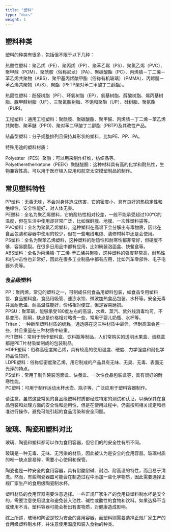 ```yaml
---
title: "塑料"
type: "docs"
weight: 1
---
```


## 塑料种类

塑料的种类有很多，包括但不限于以下几种：

热塑性塑料：聚乙烯（PE）、聚丙烯（PP）、聚苯乙烯（PS）、聚氯乙烯（PVC）、聚甲醛（POM）、聚酰胺（俗称尼龙）（PA）、聚碳酸酯（PC）、丙烯腈－丁二烯－苯乙烯共聚物（ABS）、聚甲基丙烯酸甲酯（俗称有机玻璃）（PMMA）、丙烯腈－苯乙烯共聚物（A/S）、聚酯（PETP聚对苯二甲酸丁二醇酯）。

热固性塑料：酚醛树脂（PF）、环氧树脂（EP）、氨基树脂、醇酸树脂、烯丙基树脂、脲甲醛树脂（UF）、三聚氰胺树脂、不饱和聚酯（UP）、硅树脂、聚氨酯（PUR)。

工程塑料：通用工程塑料：聚酰胺、聚碳酸酯、聚甲醛、丙烯腈－丁二烯－苯乙烯共聚物、聚苯醚（PPO)、聚对苯二甲酸丁二醇酯（PBTP)及其改性产品。

结晶型塑料：分子规整排列且保持其形状的塑料，比如PE、PP、PA。

特殊用途的塑料材质：

Polyester（PES）聚酯：可以用来制作纤维，纺织品等。  
Polyetheretherketone（PEEK）聚醚醚酮：这种材料具有高的化学和耐热性，生物兼容性高，可以用于医疗植入应用和航空太空模塑制品的制作。  

## 常见塑料特性

PP塑料：无毒无味，不会对身体造成伤害，它的密度小，具有良好的热稳定性和绝缘性，安全性能好，对人体无害。  
PE塑料：全名为聚乙烯塑料，它的耐热性相对较差，一般不能承受超过100℃的温度，但在生活中使用却非常广泛，比如保鲜膜、地膜、一次性塑料袋等。  
PVC塑料：全名为聚氯乙烯塑料，这种塑料在高温下会分解出有毒物质，因此在食品包装和容器中使用的较少，但在一些电线电缆、装修材料中还是会使用。  
PS塑料：全名为聚苯乙烯塑料，这种塑料的耐热性和耐寒性都非常好，但硬度不够，容易脆裂。在很多日用品中都有应用，比如碗装泡面盒、快餐盒等。  
ABS塑料：全名为丙烯腈-丁二烯-苯乙烯共聚物，这种塑料的强度非常高，耐热性和抗冲击性也非常好，因此在很多工业制品中都有应用，比如汽车零部件、电子电器外壳等。  

### 食品级塑料

PP：聚丙烯，常见的塑料之一，可制成任何食品用塑料包装，如食品专用塑料袋、食品塑料盒、食品用吸管、速冻水饺、微波加热食品包装、水杯等。安全无毒并且耐低温、耐高温性能好，价格相对便宜，但是容易磨损。  
PPSU：聚苯砜，能够承受180度左右的高温，水煮、蒸汽、紫外线消毒均可，不易变形，耐用，缺点是价格相对略贵一些，常用于婴儿奶瓶、水杯等。  
Tritan：一种新型塑料材质的统称，通透感在这三种材质中最佳，但耐高温会差一些，并且重量在三种材质中较重。  
PET塑料：常用于制作塑料盒、饮料瓶等制品，人们常购买的透明水果盒、蛋糕盒都是PET片材吸塑制成的包装制品。  
HDPE塑料：俗称高密度聚乙烯，具有较高的使用温度、硬度、力学强度和耐化学药品性较好。  
LDPE塑料：俗称低密度聚乙烯，用它制成的产品具有无味、无臭、无毒、表面无光泽的特点。  
PS塑料：常用于制作碗装泡面盒、快餐盒、一次性食品包装盒等，具有很好的耐寒性能。  
PC塑料：可用于制作运动水杯水壶、瓶子等，广泛应用于塑料容器制作。  

请注意，虽然这些常见的食品级塑料材质都经过特定的测试和认证，以确保其在食品包装和处理方面的安全性和适用性，但是在使用过程中，仍需按照相关规定和标准进行操作，避免可能引起的食品污染和安全问题。

## 玻璃、陶瓷和塑料对比

玻璃、陶瓷和塑料都可以作为食用容器，但它们的的安全性有所不同。

玻璃是一种无毒、无味、无污染的材质，因此被认为是安全的食用容器。玻璃材质的唯一缺点是易碎，需要小心使用和保管。

陶瓷也是一种安全的食用容器，具有耐酸耐碱、耐油、耐高温的特性，而且易于清洗。然而，有些陶瓷器皿可能会在制造过程中添加一些化学物质，因此需要选择正规厂家生产的食用级陶瓷制水杯。

塑料材质的食用容器需要注意选择。一些正规厂家生产的食用级塑料制水杯是安全的，需要注意使用温度和避免装入油性、碱性或酸性的食物和饮料。如果选择不当或使用不当，塑料容器可能会析出有害物质，对健康造成影响。

综上所述，玻璃和陶瓷是较为安全的食用容器，而塑料则需要选择正规厂家生产的食用级塑料制水杯，并注意使用温度和装入食物的种类。
